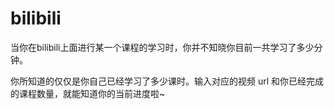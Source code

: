 # bilibili

当你在bilibili上面进行某一个课程的学习时，你并不知晓你目前一共学习了多少分钟。

你所知道的仅仅是你自己已经学习了多少课时。输入对应的视频 url 和你已经完成的课程数量，就能知道你的当前进度啦~
